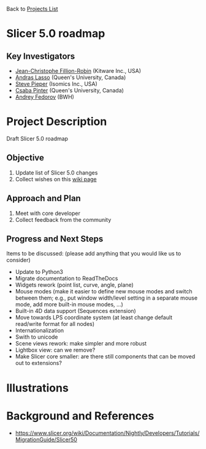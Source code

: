 Back to [Projects List](../../README.md#ProjectsList)

# Slicer 5.0 roadmap

## Key Investigators

- [Jean-Christophe Fillion-Robin](https://www.kitware.com/jean-christophe-fillion-robin/) (Kitware Inc., USA)
- [Andras Lasso](http://perk.cs.queensu.ca/users/lasso) (Queen's University, Canada)
- [Steve Pieper](https://lmi.med.harvard.edu/people/steve-pieper) (Isomics Inc., USA)
- [Csaba Pinter](http://perk.cs.queensu.ca/users/pinter) (Queen's University, Canada)
- [Andrey Fedorov](http://www.spl.harvard.edu/pages/People/fedorov) (BWH)


# Project Description

Draft Slicer 5.0 roadmap

## Objective

1. Update list of Slicer 5.0 changes
1. Collect wishes on this [wiki page](https://www.slicer.org/wiki/Documentation/Nightly/Developers/Tutorials/MigrationGuide/Slicer50)

## Approach and Plan

1. Meet with core developer
1. Collect feedback from the community

## Progress and Next Steps

<!--Describe progress and next steps in a few bullet points as you are making progress.-->

Items to be discussed: (please add anything that you would like us to consider)
- Update to Python3
- Migrate documentation to ReadTheDocs
- Widgets rework (point list, curve, angle, plane)
- Mouse modes (make it easier to define new mouse modes and switch between them; e.g., put window width/level setting in a separate mouse mode, add more built-in mouse modes, ...)
- Built-in 4D data support (Sequences extension)
- Move towards LPS coordinate system (at least change default read/write format for all nodes)
- Internationalization
- Swith to unicode
- Scene views rework: make simpler and more robust
- Lightbox view: can we remove?
- Make Slicer core smaller: are there still components that can be moved out to extensions?

# Illustrations

<!--Add pictures and links to videos that demonstrate what has been accomplished.-->

<!--![Description of picture](Example2.jpg)-->

<!--![Some more images](Example2.jpg)-->

# Background and References

<!--Use this space for information that may help people better understand your project, like links to papers, source code, or data.-->

- https://www.slicer.org/wiki/Documentation/Nightly/Developers/Tutorials/MigrationGuide/Slicer50
